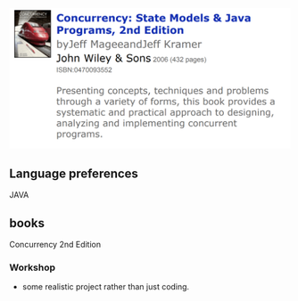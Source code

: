 ![image-20210830184302783](Readme.assets/image-20210830184302783.png)

## Language preferences

JAVA



## books

Concurrency 2nd Edition



### Workshop

- some realistic project rather than just coding.


